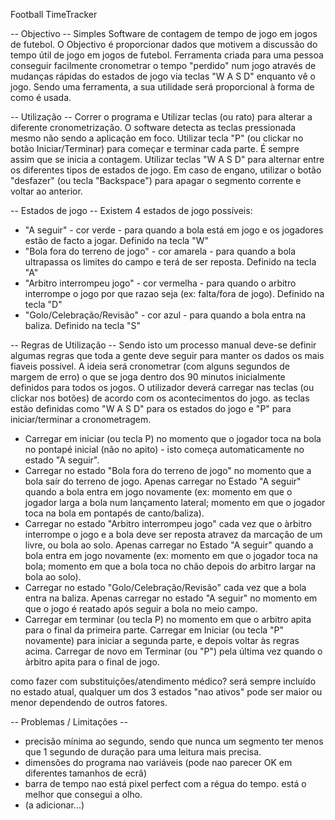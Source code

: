 Football TimeTracker

-- Objectivo --
Simples Software de contagem de tempo de jogo em jogos de futebol.
O Objectivo é proporcionar dados que motivem a discussão do tempo útil de jogo em jogos de futebol.
Ferramenta criada para uma pessoa conseguir facilmente cronometrar o tempo "perdido" num jogo através de mudanças rápidas do estados de jogo via teclas "W A S D" enquanto vê o jogo.
Sendo uma ferramenta, a sua utilidade será proporcional à forma de como é usada.

-- Utilização --
Correr o programa e Utilizar teclas (ou rato) para alterar a diferente cronometrização. O software detecta as teclas pressionada mesmo não sendo a aplicação em foco.
Utilizar tecla "P" (ou clickar no botão Iniciar/Terminar) para começar e terminar cada parte. É sempre assim que se inicia a contagem.
Utilizar teclas "W A S D" para alternar entre os diferentes tipos de estados de jogo.
Em caso de engano, utilizar o botão "desfazer" (ou tecla "Backspace") para apagar o segmento corrente e voltar ao anterior.

-- Estados de jogo --
Existem 4 estados de jogo possíveis:
  - "A seguir" - cor verde - para quando a bola está em jogo e os jogadores estão de facto a jogar. Definido na tecla "W"
  - "Bola fora do terreno de jogo" - cor amarela - para quando a bola ultrapassa os limites do campo e terá de ser reposta. Definido na tecla "A"
  - "Arbitro interrompeu jogo" - cor vermelha - para quando o arbitro interrompe o jogo por que razao seja (ex: falta/fora de jogo). Definido na tecla "D"
  - "Golo/Celebração/Revisão" - cor azul - para quando a bola entra na baliza. Definido na tecla "S"

-- Regras de Utilização --
Sendo isto um processo manual deve-se definir algumas regras que toda a gente deve seguir para manter os dados os mais fiaveis possivel.
A ideia será cronometrar (com alguns segundos de margem de erro) o que se joga dentro dos 90 minutos inicialmente definidos para todos os jogos.
O utilizador deverá carregar nas teclas (ou clickar nos botões) de acordo com os acontecimentos do jogo. as teclas estão definidas como "W A S D" para os estados do jogo e "P" para iniciar/terminar a cronometragem.

  - Carregar em iniciar (ou tecla P) no momento que o jogador toca na bola no pontapé inicial (não no apito) - isto começa automaticamente no estado "A seguir".
  - Carregar no estado "Bola fora do terreno de jogo" no momento que a bola saír do terreno de jogo. Apenas carregar no Estado "A seguir" quando a bola entra em jogo novamente (ex: momento em que o jogador larga a bola num lançamento lateral; momento em que o jogador toca na bola em pontapés de canto/baliza).
  - Carregar no estado "Arbitro interrompeu jogo" cada vez que o àrbitro interrompe o jogo e a bola deve ser reposta atravez da marcação de um livre, ou bola ao solo.  Apenas carregar no Estado "A seguir" quando a bola entra em jogo novamente (ex: momento em que o jogador toca na bola; momento em que a bola toca no chão depois do arbitro largar na bola ao solo).
  - Carregar no estado "Golo/Celebração/Revisão" cada vez que a bola entra na baliza. Apenas carregar no estado "A seguir" no momento em que o jogo é reatado após seguir a bola no meio campo.
  - Carregar em terminar (ou tecla P) no momento em que o arbitro apita para o final da primeira parte. Carregar em Iniciar (ou tecla "P" novamente) para iniciar a segunda parte, e depois voltar às regras acima. Carregar de novo em Terminar (ou "P") pela última vez quando o àrbitro apita para o final de jogo.

como fazer com substituições/atendimento médico?
será sempre incluído no estado atual, qualquer um dos 3 estados "nao ativos" pode ser maior ou menor dependendo de outros fatores.

-- Problemas / Limitações --
  - precisão mínima ao segundo, sendo que nunca um segmento ter menos que 1 segundo de duração para uma leitura mais precisa.
  - dimensões do programa nao variáveis (pode nao parecer OK em diferentes tamanhos de ecrã)
  - barra de tempo nao está pixel perfect com a régua do tempo. está o melhor que consegui a olho.
  - (a adicionar...)
